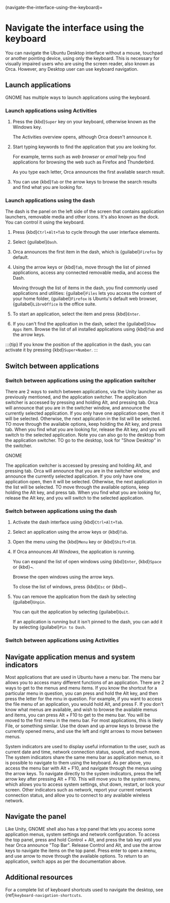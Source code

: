 (navigate-the-interface-using-the-keyboard)=
# Navigate the interface using the keyboard

You can navigate the Ubuntu Desktop interface without a mouse, touchpad or another pointing device, using only the keyboard. This is necessary for visually impaired users who are using the screen reader, also known as Orca. However, any Desktop user can use keyboard navigation.

## Launch applications

GNOME has multiple ways to launch applications using the keyboard. 

### Launch applications using Activities

1. Press the {kbd}`Super` key on your keyboard, otherwise known as the Windows key.

    The Activities overview opens, although Orca doesn't announce it.

2. Start typing keywords to find the application that you are looking for.

    For example, terms such as *web browser* or *email* help you find applications for browsing the web such as Firefox and Thunderbird.

    As you type each letter, Orca announces the first available search result.

3. You can use {kbd}`Tab` or the arrow keys to browse the search results and find what you are looking for.


### Launch applications using the dash

The dash is the panel on the left side of the screen that contains application launchers, removable media and other icons. It's also known as the dock. You can control it using the keyboard.

1. Press {kbd}`Ctrl+Alt+Tab` to cycle through the user interface elements.
2. Select {guilabel}`Dash`.
3. Orca announces the first item in the dash, which is {guilabel}`Firefox` by default.
4. Using the arrow keys or {kbd}`Tab`, move through the list of pinned applications, access any connected removable media, and access the Dash.

    Moving through the list of items in the dash, you find commonly used applications and utilities: {guilabel}`Files` lets you access the content of your home folder, {guilabel}`Firefox` is Ubuntu's default web browser, {guilabel}`LibreOffice` is the office suite.

5. To start an application, select the item and press {kbd}`Enter`.
6. If you can't find the application in the dash, select the {guilabel}`Show Apps` item. Browse the list of all installed applications using {kbd}`Tab` and the arrow keys.

:::{tip}
If you know the position of the application in the dash, you can activate it by pressing {kbd}`Super+Number`.
:::

## Switch between applications

### Switch between applications using the application switcher

There are 2 ways to switch between applications, via the Unity launcher as previously mentioned, and the application switcher. The application switcher is accessed by pressing and holding Alt, and pressing tab. Orca will announce that you are in the switcher window, and announce the currently selected application. If you only have one application open, then it will be selected. Otherwise, the next application in the list will be selected. TO move through the available options, keep holding the Alt key, and press tab. When you find what you are looking for, release the Alt key, and you will switch to the selected application. Note you can also go to the desktop from the application switcher. TO go to the desktop, look for "Show Desktop" in the switcher.

GNOME

The application switcher is accessed by pressing and holding Alt, and pressing tab. Orca will announce that you are in the switcher window, and announce the currently selected application. If you only have one application open, then it will be selected. Otherwise, the next application in the list will be selected. TO move through the available options, keep holding the Alt key, and press tab. When you find what you are looking for, release the Alt key, and you will switch to the selected application.

### Switch between applications using the dash

1. Activate the dash interface using {kbd}`Ctrl+Alt+Tab`.
2. Select an application using the arrow keys or {kbd}`Tab`.
3. Open the menu using the {kbd}`Menu` key or {kbd}`Shift+F10`.
4. If Orca announces *All Windows*, the application is running.

    You can expand the list of open windows using {kbd}`Enter`, {kbd}`Space` or {kbd}`→`.

    Browse the open windows using the arrow keys.

    To close the list of windows, press {kbd}`Esc` or {kbd}`←`.

5. You can remove the application from the dash by selecting {guilabel}`Unpin`.

    You can quit the application by selecting {guilabel}`Quit`.

    If an application is running but it isn't pinned to the dash, you can add it by selecting {guilabel}`Pin to Dash`.

### Switch between applications using Activities

## Navigate application menus and system indicators

Most applications that are used in Ubuntu have a menu bar. The menu bar allows you to access many different functions of an application. There are 2 ways to get to the menus and menu items. If you know the shortcut for a particular menu in question, you can press and hold the Alt key, and then press the letter for the mnu in question. For example, if you want to access the file menu of an application, you would hold Alt, and press F. If you don't know what menus are available, and wish to browse the available menus and items, you can press Alt + F10 to get to the menu bar. You will be moved to the first menu in the menu bar. For most applications, this is likely File, or something similar. Use the down and up arrow keys to browse the currently opened menu, and use the left and right arrows to move between menus.

System indicators are used to display useful information to the user, such as current date and time, network connection status, sound, and much more. The system indicators share the same menu bar as application menus, so it is possible to navigate to them using the keyboard. As per above, you access the menu bar with Alt + F10, and navigate through the menus using the arrow keys. To navigate directly to the system indicators, press the left arrow key after pressing Alt + F10. This will move you to the system menu, which allows you to access system settings, shut down, restart, or lock your screen. Other indicators such as network, report your current network connection status, and allow you to connect to any available wireless network.

## Navigate the panel

Like Unity, GNOME shell also has a top panel that lets you access some application menus, system settings and network configuration. To access the top panel, press and hold Control + Alt, and press the tab key until you hear Orca announce "Top Bar". Release Control and Alt, and use the arrow keys to navigate the items on the top panel. Press enter to open a menu, and use arrow to move through the available options. To return to an application, switch apps as per the documentation above.

## Additional resources

For a complete list of keyboard shortcuts used to navigate the desktop, see {ref}`keyboard-navigation-shortcuts`.

